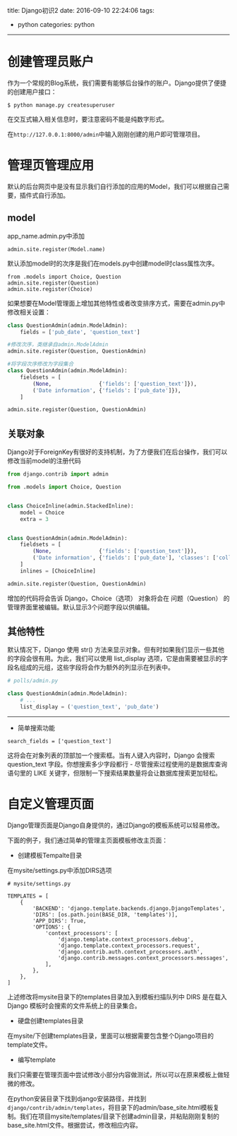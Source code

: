 title: Django初识2
date: 2016-09-10 22:24:06
tags:
- python
categories: python
---

# 创建管理员账户 #

作为一个常规的Blog系统，我们需要有能够后台操作的账户。Django提供了便捷的创建用户接口：

```
$ python manage.py createsuperuser
```

在交互式输入相关信息时，要注意密码不能是纯数字形式。


在`http://127.0.0.1:8000/admin`中输入刚刚创建的用户即可管理项目。

<!--more-->
# 管理页管理应用 #

默认的后台网页中是没有显示我们自行添加的应用的Model，我们可以根据自己需要，插件式自行添加。


## model ##

app_name.admin.py中添加

`admin.site.register(Model.name)`

默认添加model时的次序是我们在models.py中创建model时class属性次序。

```
from .models import Choice, Question
admin.site.register(Question)
admin.site.register(Choice)
```

如果想要在Model管理面上增加其他特性或者改变排序方式，需要在admin.py中修改相关设置：


```python
class QuestionAdmin(admin.ModelAdmin):
    fields = ['pub_date', 'question_text']

#修改次序，类继承自admin.ModelAdmin
admin.site.register(Question, QuestionAdmin)

#将字段次序修改为字段集合
class QuestionAdmin(admin.ModelAdmin):
    fieldsets = [
        (None,               {'fields': ['question_text']}),
        ('Date information', {'fields': ['pub_date']}),
    ]

admin.site.register(Question, QuestionAdmin)
```

## 关联对象 ##

Django对于ForeignKey有很好的支持机制，为了方便我们在后台操作，我们可以修改当前model的注册代码


```python
from django.contrib import admin

from .models import Choice, Question


class ChoiceInline(admin.StackedInline):
    model = Choice
    extra = 3


class QuestionAdmin(admin.ModelAdmin):
    fieldsets = [
        (None,               {'fields': ['question_text']}),
        ('Date information', {'fields': ['pub_date'], 'classes': ['collapse']}),
    ]
    inlines = [ChoiceInline]

admin.site.register(Question, QuestionAdmin)
```

增加的代码将会告诉 Django，Choice（选项） 对象将会在 问题（Question） 的管理界面里被编辑。默认显示3个问题字段以供编辑。


## 其他特性 ##

默认情况下，Django 使用 str() 方法来显示对象。但有时如果我们显示一些其他的字段会很有用。为此，我们可以使用 list_display 选项，它是由需要被显示的字段名组成的元组，这些字段将会作为额外的列显示在列表中。


```python
# polls/admin.py

class QuestionAdmin(admin.ModelAdmin):
    # ...
    list_display = ('question_text', 'pub_date')
```


----------
- 简单搜索功能

`search_fields = ['question_text']`

这将会在对象列表的顶部加一个搜索框。当有人键入内容时，Django 会搜索 question_text 字段。你想搜索多少字段都行 - 尽管搜索过程使用的是数据库查询语句里的 LIKE 关键字，但限制一下搜索结果数量将会让数据库搜索更加轻松。


# 自定义管理页面 #

Django管理页面是Django自身提供的，通过Django的模板系统可以轻易修改。

下面的例子，我们通过简单的管理主页面模板修改主页面：

- 创建模板Tempalte目录

在mysite/settings.py中添加DIRS选项

```
# mysite/settings.py

TEMPLATES = [
    {
        'BACKEND': 'django.template.backends.django.DjangoTemplates',
        'DIRS': [os.path.join(BASE_DIR, 'templates')],
        'APP_DIRS': True,
        'OPTIONS': {
            'context_processors': [
                'django.template.context_processors.debug',
                'django.template.context_processors.request',
                'django.contrib.auth.context_processors.auth',
                'django.contrib.messages.context_processors.messages',
            ],
        },
    },
]
```

上述修改将mysite目录下的templates目录加入到模板扫描队列中
DIRS 是在载入 Django 模板时会搜索的文件系统上的目录集合。

- 硬盘创建templates目录

在mysite/下创建templates目录，里面可以根据需要包含整个Django项目的template文件。


- 编写template

我们只需要在管理页面中尝试修改小部分内容做测试，所以可以在原来模板上做轻微的修改。

在python安装目录下找到django安装路径，并找到`django/contrib/admin/templates`，将目录下的admin/base_site.html模板复制。我们在项目mysite/templates/目录下创建admin目录，并粘贴刚刚复制的base_site.html文件。根据尝试，修改相应内容。